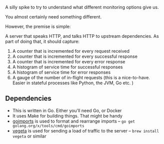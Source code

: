A silly spike to try to understand what different monitoring options give us.

You almost certainly need something different.

However, the premise is simple:

A server that speaks HTTP, and talks HTTP to upstream dependencies. As part of
doing that, it should capture:

1. A counter that is incremented for every request received
1. A counter that is incremented for every successful response
1. A counter that is incremented for every error response
1. A histogram of service time for successful responses
1. A histogram of service time for error responses
1. A gauge of the number of in-flight requests (this is a nice-to-have. Easier
   in stateful processes like Python, the JVM, Go etc. )

## Dependencies

- This is written in Go. Either you'll need Go, or Docker
- It uses Make for building things. That might be handy
- [goimports](https://godoc.org/golang.org/x/tools/cmd/goimports) is used to format and rearrange imports – `go get golang.org/x/tools/cmd/goimports`
- [vegeta](https://github.com/tsenart/vegeta) is used for sending a load of traffic to the server – `brew install vegeta` or similar
